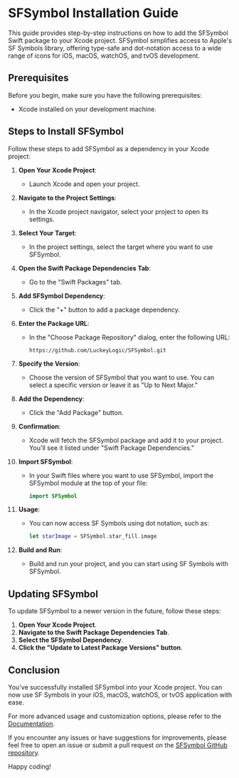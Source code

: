 # SFSymbol Installation Guide

This guide provides step-by-step instructions on how to add the SFSymbol Swift package to your Xcode project. SFSymbol simplifies access to Apple's SF Symbols library, offering type-safe and dot-notation access to a wide range of icons for iOS, macOS, watchOS, and tvOS development.

## Prerequisites

Before you begin, make sure you have the following prerequisites:

- Xcode installed on your development machine.

## Steps to Install SFSymbol

Follow these steps to add SFSymbol as a dependency in your Xcode project:

1. **Open Your Xcode Project**:
   - Launch Xcode and open your project.

2. **Navigate to the Project Settings**:
   - In the Xcode project navigator, select your project to open its settings.

3. **Select Your Target**:
   - In the project settings, select the target where you want to use SFSymbol.

4. **Open the Swift Package Dependencies Tab**:
   - Go to the "Swift Packages" tab.

5. **Add SFSymbol Dependency**:
   - Click the "+" button to add a package dependency.

6. **Enter the Package URL**:
   - In the "Choose Package Repository" dialog, enter the following URL:
     ```
     https://github.com/LuckeyLogic/SFSymbol.git
     ```

7. **Specify the Version**:
   - Choose the version of SFSymbol that you want to use. You can select a specific version or leave it as "Up to Next Major."

8. **Add the Dependency**:
   - Click the "Add Package" button.

9. **Confirmation**:
   - Xcode will fetch the SFSymbol package and add it to your project. You'll see it listed under "Swift Package Dependencies."

10. **Import SFSymbol**:
    - In your Swift files where you want to use SFSymbol, import the SFSymbol module at the top of your file:
      ```swift
      import SFSymbol
      ```

11. **Usage**:
    - You can now access SF Symbols using dot notation, such as:
      ```swift
      let starImage = SFSymbol.star_fill.image
      ```

12. **Build and Run**:
    - Build and run your project, and you can start using SF Symbols with SFSymbol.

## Updating SFSymbol

To update SFSymbol to a newer version in the future, follow these steps:

1. **Open Your Xcode Project**.
2. **Navigate to the Swift Package Dependencies Tab**.
3. **Select the SFSymbol Dependency**.
4. **Click the "Update to Latest Package Versions" button**.

## Conclusion

You've successfully installed SFSymbol into your Xcode project. You can now use SF Symbols in your iOS, macOS, watchOS, or tvOS application with ease.

For more advanced usage and customization options, please refer to the [Documentation](Documentation/Usage.md).

If you encounter any issues or have suggestions for improvements, please feel free to open an issue or submit a pull request on the [SFSymbol GitHub repository](https://github.com/LuckeyLogic/SFSymbol).

Happy coding!
